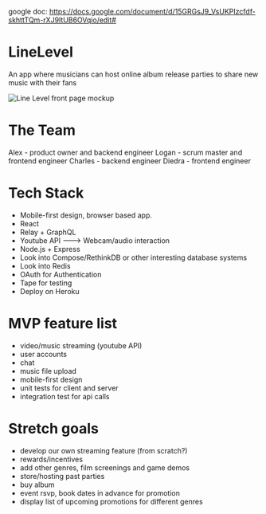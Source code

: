 google doc: https://docs.google.com/document/d/15GRGsJ9_VsUKPIzcfdf-skhttTQm-rXJ9ItUB6OVqio/edit#

# LineLevel
An app where musicians can host online album release parties to share new music with their fans


![Line Level front page mockup](https://raw.github.com/the-scholarminati/linelevel/blob/master/designs:mockups/linelevel_frontpage_demo.png)


# The Team

Alex - product owner and backend engineer
Logan - scrum master and frontend engineer
Charles - backend engineer
Diedra - frontend engineer


# Tech Stack

- Mobile-first design, browser based app.
- React
- Relay + GraphQL
- Youtube API ---> Webcam/audio interaction
- Node.js + Express
- Look into Compose/RethinkDB or other interesting database systems
- Look into Redis
- OAuth for Authentication
- Tape for testing
- Deploy on Heroku


# MVP feature list

- video/music streaming (youtube API)
- user accounts
- chat
- music file upload
- mobile-first design
- unit tests for client and server
- integration test for api calls


# Stretch goals

- develop our own streaming feature (from scratch?)
- rewards/incentives
- add other genres, film screenings and game demos
- store/hosting past parties
- buy album
- event rsvp, book dates in advance for promotion
- display list of upcoming promotions for different genres


